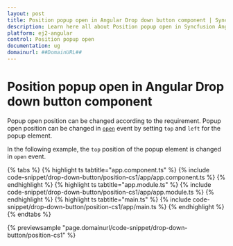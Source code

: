 ```yaml
---
layout: post
title: Position popup open in Angular Drop down button component | Syncfusion
description: Learn here all about Position popup open in Syncfusion Angular Drop down button component of Syncfusion Essential JS 2 and more.
platform: ej2-angular
control: Position popup open 
documentation: ug
domainurl: ##DomainURL##
---
```


# Position popup open in Angular Drop down button component

Popup open position can be changed according to the requirement. Popup open position can be changed in [`open`](https://ej2.syncfusion.com/angular/documentation/api/drop-down-button#open) event by setting `top` and `left` for the popup element.

In the following example, the `top` position of the popup element is changed in `open` event.

{% tabs %}
{% highlight ts tabtitle="app.component.ts" %}
{% include code-snippet/drop-down-button/position-cs1/app/app.component.ts %}
{% endhighlight %}
{% highlight ts tabtitle="app.module.ts" %}
{% include code-snippet/drop-down-button/position-cs1/app/app.module.ts %}
{% endhighlight %}
{% highlight ts tabtitle="main.ts" %}
{% include code-snippet/drop-down-button/position-cs1/app/main.ts %}
{% endhighlight %}
{% endtabs %}
  
{% previewsample "page.domainurl/code-snippet/drop-down-button/position-cs1" %}